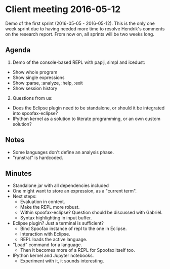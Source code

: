 # Client meeting 2016-05-12

Demo of the first sprint (2016-05-05 - 2016-05-12). This is the only one week
sprint due to having needed more time to resolve Hendrik's comments on
the research report. From now on, all sprints will be two weeks long.

## Agenda

1. Demo of the console-based REPL with paplj, simpl and icedust:
  * Show whole program
  * Show single expressions
  * Show :parse, :analyze, :help, :exit
  * Show session history
2. Questions from us:
  * Does the Eclipse plugin need to be standalone, or should it be integrated
    into spoofax-eclipse?
  * IPython kernel as a solution to literate programming, or an own custom
    solution?

## Notes

* Some languages don't define an analysis phase.
* "runstrat" is hardcoded.

## Minutes

* Standalone jar with all dependencies included
* One might want to store an expression, as a "current term".
* Next steps:
  * Evaluation in context.
  * Make the REPL more robust.
  * Within spoofax-eclipse? Question should be discussed with Gabriël.
  * Syntax highlighting in input buffer.
* Eclipse plugin? Just a terminal is sufficient?
  * Bind Spoofax instance of repl to the one in Eclipse.
  * Interaction with Eclipse.
  * REPL loads the active language.
* "Load" command for a language.
  * Then it becomes more of a REPL for Spoofax itself too.
* IPython kernel and Jupyter notebooks.
  * Experiment with it, it sounds interesting.
